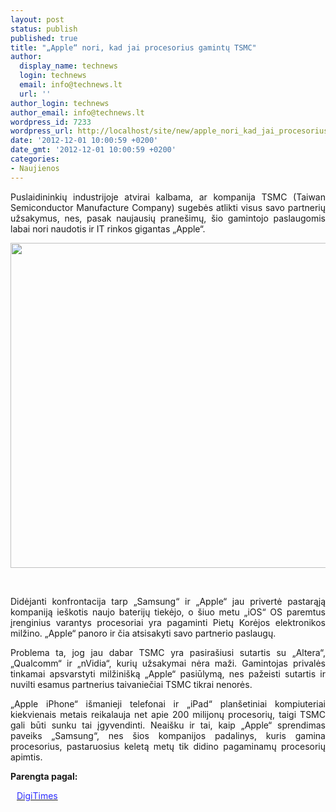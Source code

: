 ```yaml
---
layout: post
status: publish
published: true
title: "„Apple“ nori, kad jai procesorius gamintų TSMC"
author:
  display_name: technews
  login: technews
  email: info@technews.lt
  url: ''
author_login: technews
author_email: info@technews.lt
wordpress_id: 7233
wordpress_url: http://localhost/site/new/apple_nori_kad_jai_procesorius_gamintu_tsmc/
date: '2012-12-01 10:00:59 +0200'
date_gmt: '2012-12-01 10:00:59 +0200'
categories:
- Naujienos
---
```

<p style="text-align:justify">Puslaidininkių industrijoje atvirai kalbama, ar kompanija TSMC (Taiwan Semiconductor Manufacture Company) sugebės atlikti visus savo partnerių užsakymus, nes, pasak naujausių pranešimų, šio gamintojo paslaugomis labai nori naudotis ir IT rinkos gigantas „Apple“.</p>
<p style="text-align:center"> <a target="blank" href="http://www.technologijos.lt/upload/image/n/technologijos/it/S-29795/iphone_20.jpg"><img alt="" src="http://www.technologijos.lt/upload/image/n/technologijos/it/S-29795/1-iphone_20.jpg" style="width: 520px;" /></a></p>
<div style="text-align:center"> <strong></strong><br/><em></em></div>
<div style="text-align:justify"><!--[if gte mso 9]><![endif]--><!--[if gte mso 9]><xml></p>
<p>  Normal<br />
  0</p>
<p>  false<br />
  false<br />
  false</p>
<p>  EN-US<br />
  X-NONE<br />
  X-NONE</p>
<p></xml><![endif]--><!--[if gte mso 9]><![endif]--><!--[if gte mso 10]></p>
<style>
 /* Style Definitions */<br />
 table.MsoNormalTable<br />
	{mso-style-name:"Table Normal";<br />
	mso-style-parent:"";<br />
	line-height:115%;<br />
	font-size:11.0pt;"Calibri","sans-serif";<br />
	mso-bidi-"Times New Roman";}<br />
</style>
<p><![endif]--></p>
<p><span>Didėjanti konfrontacija tarp &bdquo;Samsung&ldquo; ir &bdquo;Apple&ldquo; jau privertė pastarąją kompaniją ieškotis naujo baterijų tiekėjo, o šiuo metu &bdquo;iOS&ldquo; OS paremtus įrenginius varantys procesoriai yra pagaminti Pietų Korėjos elektronikos milžino. &bdquo;Apple&ldquo; panoro ir čia atsisakyti savo partnerio paslaugų.</span></p>
<p><span>Problema ta, jog jau dabar TSMC yra pasirašiusi sutartis su &bdquo;Altera&ldquo;, &bdquo;Qualcomm&ldquo; ir &bdquo;nVidia&ldquo;, kurių užsakymai nėra maži. Gamintojas privalės tinkamai apsvarstyti milžinišką &bdquo;Apple&ldquo; pasiūlymą, nes pažeisti sutartis ir nuvilti esamus partnerius taivaniečiai TSMC tikrai nenorės.</span></p>
<p><span>&bdquo;Apple iPhone&ldquo; išmanieji telefonai ir &bdquo;iPad&ldquo; planšetiniai kompiuteriai kiekvienais metais reikalauja net apie 200 milijonų procesorių, taigi TSMC gali būti sunku tai įgyvendinti. Neaišku ir tai, kaip &bdquo;Apple&ldquo; sprendimas paveiks &bdquo;Samsung&ldquo;, nes šios kompanijos padalinys, kuris gamina procesorius, pastaruosius keletą metų tik didino pagaminamų procesorių apimtis.</span></p>
</div>
<p><strong>Parengta pagal:</strong></p>
<p style="margin:0px 0px 0px 10px"><a target="blank" href="http://www.digitimes.com/news/a20121128PD204.html"><span style="color:#2E2EFE">DigiTimes</span></a></p>
